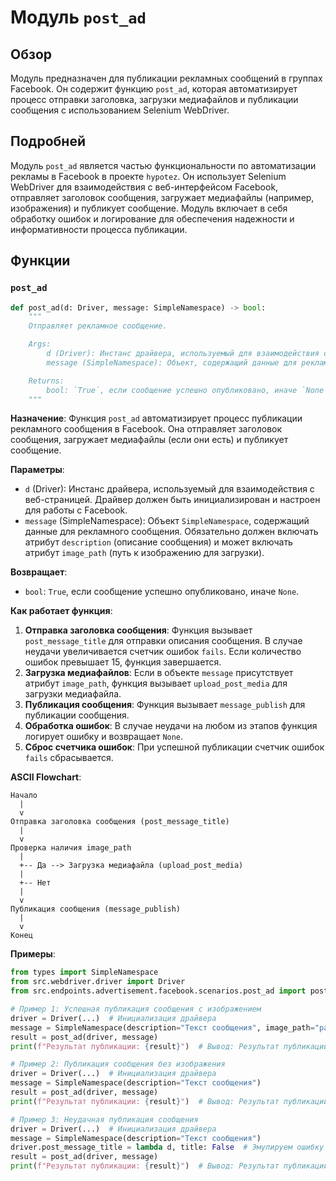 # Модуль `post_ad`

## Обзор

Модуль предназначен для публикации рекламных сообщений в группах Facebook. Он содержит функцию `post_ad`, которая автоматизирует процесс отправки заголовка, загрузки медиафайлов и публикации сообщения с использованием Selenium WebDriver.

## Подробней

Модуль `post_ad` является частью функциональности по автоматизации рекламы в Facebook в проекте `hypotez`. Он использует Selenium WebDriver для взаимодействия с веб-интерфейсом Facebook, отправляет заголовок сообщения, загружает медиафайлы (например, изображения) и публикует сообщение. Модуль включает в себя обработку ошибок и логирование для обеспечения надежности и информативности процесса публикации.

## Функции

### `post_ad`

```python
def post_ad(d: Driver, message: SimpleNamespace) -> bool:
    """
    Отправляет рекламное сообщение.

    Args:
        d (Driver): Инстанс драйвера, используемый для взаимодействия с веб-страницей.
        message (SimpleNamespace): Объект, содержащий данные для рекламного сообщения, включая описание и путь к изображению.

    Returns:
        bool: `True`, если сообщение успешно опубликовано, иначе `None`.
    """
```

**Назначение**: Функция `post_ad` автоматизирует процесс публикации рекламного сообщения в Facebook. Она отправляет заголовок сообщения, загружает медиафайлы (если они есть) и публикует сообщение.

**Параметры**:
- `d` (Driver): Инстанс драйвера, используемый для взаимодействия с веб-страницей. Драйвер должен быть инициализирован и настроен для работы с Facebook.
- `message` (SimpleNamespace): Объект `SimpleNamespace`, содержащий данные для рекламного сообщения. Обязательно должен включать атрибут `description` (описание сообщения) и может включать атрибут `image_path` (путь к изображению для загрузки).

**Возвращает**:
- `bool`: `True`, если сообщение успешно опубликовано, иначе `None`.

**Как работает функция**:
1. **Отправка заголовка сообщения**: Функция вызывает `post_message_title` для отправки описания сообщения. В случае неудачи увеличивается счетчик ошибок `fails`. Если количество ошибок превышает 15, функция завершается.
2. **Загрузка медиафайлов**: Если в объекте `message` присутствует атрибут `image_path`, функция вызывает `upload_post_media` для загрузки медиафайла.
3. **Публикация сообщения**: Функция вызывает `message_publish` для публикации сообщения.
4. **Обработка ошибок**: В случае неудачи на любом из этапов функция логирует ошибку и возвращает `None`.
5. **Сброс счетчика ошибок**: При успешной публикации счетчик ошибок `fails` сбрасывается.

**ASCII Flowchart**:

```
Начало
  |
  v
Отправка заголовка сообщения (post_message_title)
  |
  v
Проверка наличия image_path
  |
  +-- Да --> Загрузка медиафайла (upload_post_media)
  |  
  +-- Нет
  |
  v
Публикация сообщения (message_publish)
  |
  v
Конец
```

**Примеры**:

```python
from types import SimpleNamespace
from src.webdriver.driver import Driver
from src.endpoints.advertisement.facebook.scenarios.post_ad import post_ad

# Пример 1: Успешная публикация сообщения с изображением
driver = Driver(...)  # Инициализация драйвера
message = SimpleNamespace(description="Текст сообщения", image_path="path/to/image.jpg")
result = post_ad(driver, message)
print(f"Результат публикации: {result}")  # Вывод: Результат публикации: True

# Пример 2: Публикация сообщения без изображения
driver = Driver(...)  # Инициализация драйвера
message = SimpleNamespace(description="Текст сообщения")
result = post_ad(driver, message)
print(f"Результат публикации: {result}")  # Вывод: Результат публикации: True

# Пример 3: Неудачная публикация сообщения
driver = Driver(...)  # Инициализация драйвера
message = SimpleNamespace(description="Текст сообщения")
driver.post_message_title = lambda d, title: False  # Эмулируем ошибку при отправке заголовка
result = post_ad(driver, message)
print(f"Результат публикации: {result}")  # Вывод: Результат публикации: None